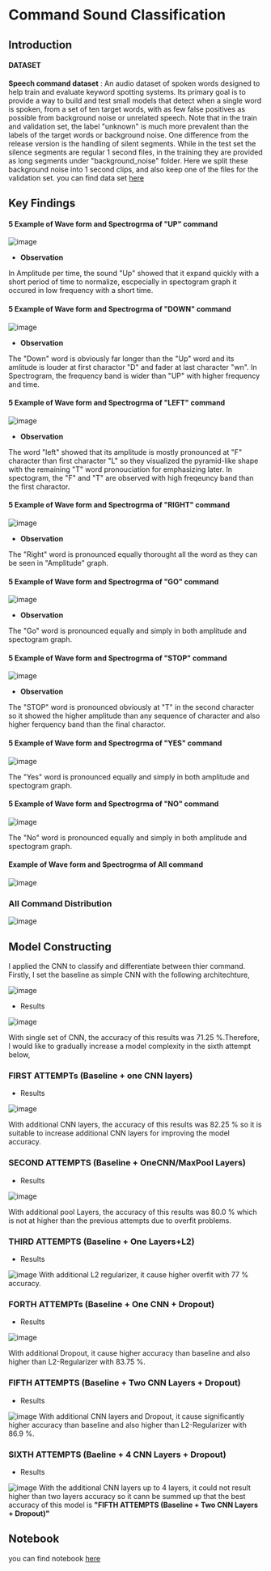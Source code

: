 # Command Sound Classification
## Introduction
#### DATASET
**Speech command dataset** : An audio dataset of spoken words designed to help train and evaluate keyword spotting systems. Its primary goal is to provide a way to build and test small models that detect when a single word is spoken, from a set of ten target words, with as few false positives as possible from background noise or unrelated speech. Note that in the train and validation set, the label "unknown" is much more prevalent than the labels of the target words or background noise. One difference from the release version is the handling of silent segments. While in the test set the silence segments are regular 1 second files, in the training they are provided as long segments under "background_noise" folder. Here we split these background noise into 1 second clips, and also keep one of the files for the validation set. you can find data set [here](http://storage.googleapis.com/download.tensorflow.org/data/mini_speech_commands.zip)

## Key Findings
#### 5 Example of Wave form and Spectrogrma of "UP" command
![image](https://user-images.githubusercontent.com/104628789/170480583-ae10e1d2-008f-4b25-8039-ab371e4a2380.png)

- **Observation**

In Amplitude per time, the sound "Up" showed that it expand quickly with a short period of time to normalize, escpecially in spectogram graph it occured in low frequency with a short time.

#### 5 Example of Wave form and Spectrogrma of "DOWN" command
![image](https://user-images.githubusercontent.com/104628789/170480634-97d8713d-6e16-436b-a2c8-9aa2b3d2fd64.png)

- **Observation**

The "Down" word is obviously far longer than the "Up" word and its amlitude is louder at first charactor "D" and fader at last character "wn". In Spectrogram, the frequency band is wider than "UP" with higher frequency and time.

#### 5 Example of Wave form and Spectrogrma of "LEFT" command
![image](https://user-images.githubusercontent.com/104628789/170480721-bc7786fc-b266-41f3-aa8b-fa739c9fae85.png)

- **Observation**

The word "left" showed that its amplitude is mostly pronounced at "F" character than first character "L" so they visualized the pyramid-like shape with the remaining "T" word pronouciation for emphasizing later. In spectogram, the "F" and "T" are observed with high freqeuncy band than the first charactor.

#### 5 Example of Wave form and Spectrogrma of "RIGHT" command
![image](https://user-images.githubusercontent.com/104628789/170480758-f2d3221a-372b-4410-98e7-8a1322702d13.png)

- **Observation**

The "Right" word is pronounced equally thorought all the word as they can be seen in "Amplitude" graph.

#### 5 Example of Wave form and Spectrogrma of "GO" command
![image](https://user-images.githubusercontent.com/104628789/170480792-93533e1f-86a1-4b6f-a85e-94c986ee7023.png)

- **Observation**

The "Go" word is pronounced equally and simply in both amplitude and spectogram graph.

#### 5 Example of Wave form and Spectrogrma of "STOP" command
![image](https://user-images.githubusercontent.com/104628789/170480834-f230b356-04a7-491c-9bd2-61befd0f1bcd.png)

- **Observation**

The "STOP" word is pronounced obviously at "T" in the second character so it showed the higher amplitude than any sequence of character and also higher ferquency band than the final charactor.

#### 5 Example of Wave form and Spectrogrma of "YES" command
![image](https://user-images.githubusercontent.com/104628789/170480875-b27c8da6-ff87-4a97-af92-038c4b4d252c.png)

The "Yes" word is pronounced equally and simply in both amplitude and spectogram graph.

#### 5 Example of Wave form and Spectrogrma of "NO" command
![image](https://user-images.githubusercontent.com/104628789/170480953-aa3bf0aa-60a0-4a2d-8852-2574808c5ba5.png)

The "No" word is pronounced equally and simply in both amplitude and spectogram graph.

####  Example of Wave form and Spectrogrma of All command
![image](https://user-images.githubusercontent.com/104628789/170481090-a0be1b7b-9c05-4ba6-b7e3-80345712152b.png)

### All Command Distribution
![image](https://user-images.githubusercontent.com/104628789/170481221-7f2cc45f-ff50-4cb9-802b-3b8ee8c58262.png)

## Model Constructing
I applied the CNN to classify and differentiate between thier command. Firstly, I set the baseline as simple CNN with the following architechture,


![image](https://user-images.githubusercontent.com/104628789/170481675-6c53ef6d-7f81-4a70-b806-d499f9d4e1a7.png)

- Results



![image](https://user-images.githubusercontent.com/104628789/170482342-9e5ae900-72c5-4cb6-9ae7-ab92bb41afda.png)


With single set of CNN, the accuracy of this results was 71.25 %.Therefore, I would like to gradually increase a model complexity in the sixth attempt below,
### FIRST ATTEMPTs (Baseline + one CNN layers)

- Results


![image](https://user-images.githubusercontent.com/104628789/170482392-e2905df7-4959-45d7-94b7-b9f9bad0736d.png)

With additional CNN layers, the accuracy of this results was 82.25 % so it is suitable to increase additional CNN layers for improving the model accuracy.

### SECOND ATTEMPTS (Baseline + OneCNN/MaxPool Layers)
- Results

![image](https://user-images.githubusercontent.com/104628789/170482500-8df009a4-2382-4f4d-9b20-ecbe5a6be516.png)

With additional pool Layers, the accuracy of this results was 80.0 % which is not at higher than the previous attempts due to overfit problems.

### THIRD ATTEMPTS (Baseline + One Layers+L2)
- Results


![image](https://user-images.githubusercontent.com/104628789/170482565-de06d2e9-c51f-4f0d-bdeb-9da2c9d48f73.png)
With additional L2 regularizer, it cause higher overfit with 77 % accuracy.

### FORTH  ATTEMPTs (Baseline + One CNN + Dropout)
- Results


![image](https://user-images.githubusercontent.com/104628789/170482640-45b7f6e3-ad94-4406-934b-1db1050cf1a8.png)

With additional Dropout, it cause higher accuracy than baseline and also higher than L2-Regularizer  with 83.75 %.

### FIFTH ATTEMPTS (Baseline + Two CNN Layers + Dropout)
- Results


![image](https://user-images.githubusercontent.com/104628789/170482742-211e9035-2234-4ccd-b049-91dddd6123d4.png)
With additional CNN layers and Dropout, it cause significantly higher accuracy than baseline and also higher than L2-Regularizer  with 86.9 %.

### SIXTH ATTEMPTS (Baeline + 4 CNN Layers + Dropout)
- Results


![image](https://user-images.githubusercontent.com/104628789/170482811-ad956c7e-8171-4a8e-bba3-31eacea24432.png)
With the additional CNN layers up to 4 layers, it could not result higher than two layers accuracy so it cann be summed up that the best accuracy of this model is **"FIFTH ATTEMPTS (Baseline + Two CNN Layers + Dropout)"**


## Notebook
you can find notebook [here](https://github.com/WarintornNawong/Portfolio/blob/main/Command%20Audio%20Classification/Final%20Command%20Recognition.ipynb)
